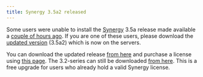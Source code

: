 ```yaml
---
title: Synergy 3.5a2 released
---
```


Some users were unable to install the [Synergy](http://synergy.wincent.com) 3.5a release made available a [couple of hours ago](http://www.wincent.com/a/news/archives/2007/11/synergy_35a_rel.php). If you are one of these users, please download the [updated version](http://www.wincent.com/a/products/synergy-classic/history/#3.5a2) (3.5a2) which is now on the servers.

You can download the updated release [from here](http://www.wincent.com/download.php?item=SynergyBeta.dmg) and purchase a license using [this page](https://secure.wincent.com/a/products/synergy-classic/purchase/). The 3.2-series can still be downloaded [from here](http://www.wincent.com/download.php?item=SynergyJaguar.dmg). This is a free upgrade for users who already hold a valid Synergy license.
